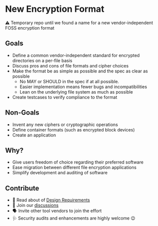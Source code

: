 # New Encryption Format
:warning: Temporary repo until we found a name for a new vendor-independent FOSS encryption format

## Goals
* Define a common vendor-independent standard for encrypted directories on a per-file basis
* Discuss pros and cons of file formats and cipher choices
* Make the format be as simple as possible and the spec as clear as possible
  * No MAY or SHOULD in the spec if at all possible.
  * Easier implementation means fewer bugs and incompatibilities
  * Lean on the underlying file system as much as possible
* Create testcases to verify compliance to the format

## Non-Goals
* Invent any new ciphers or cryptographic operations
* Define container formats (such as encrypted block devices)
* Create an application

## Why?
* Give users freedom of choice regarding their preferred software
* Ease migration between different file encryption applications
* Simplify development and auditing of software

## Contribute
* :memo: Read about of [Design Requirements](Requirements.md)
* :speech_balloon: Join our [discussions](https://github.com/cryptomator/new-encryption-format/discussions)
* :speaking_head: Invite other tool vendors to join the effort
* :stethoscope:	Security audits and enhancements are highly welcome :wink:
